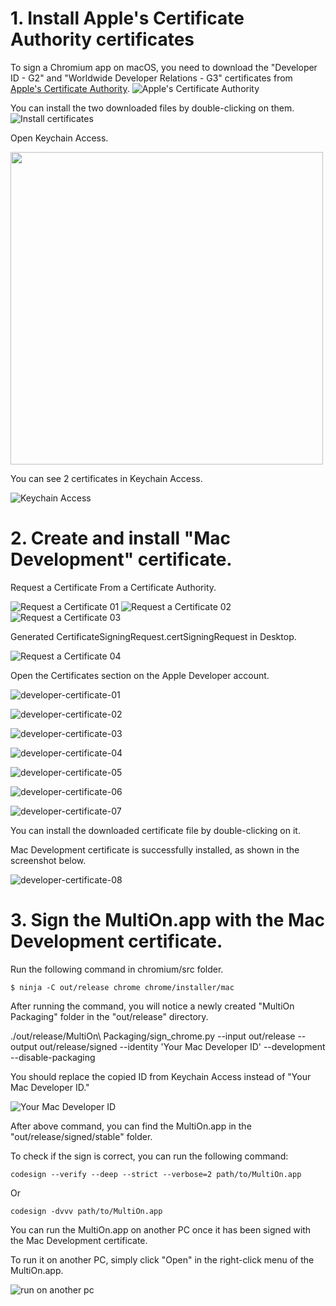 

# 1. Install Apple's Certificate Authority certificates

To sign a Chromium app on macOS, you need to download the "Developer ID - G2" and "Worldwide Developer Relations - G3" certificates from [Apple's Certificate Authority](https://www.apple.com/certificateauthority/).
![Apple's Certificate Authority](./img_mac_sign/download-apple-intermediate-certificates.png)

You can install the two downloaded files by double-clicking on them.
![Install certificates](./img_mac_sign/apple-intermediate-certificates.png)

Open Keychain Access.

<img src="./img_mac_sign/open-keychain-access.png" width="500" />

You can see 2 certificates in Keychain Access.

![Keychain Access](./img_mac_sign/keychain-access.png)

# 2. Create and install "Mac Development" certificate.

Request a Certificate From a Certificate Authority.

![Request a Certificate 01](./img_mac_sign/request-certificate-01.png)
![Request a Certificate 02](./img_mac_sign/request-certificate-02.png)
![Request a Certificate 03](./img_mac_sign/request-certificate-03.png)

Generated CertificateSigningRequest.certSigningRequest in Desktop.

![Request a Certificate 04](./img_mac_sign/request-certificate-04.png)


Open the Certificates section on the Apple Developer account.

![developer-certificate-01](./img_mac_sign/developer-certificate-01.png)

![developer-certificate-02](./img_mac_sign/developer-certificate-02.png)

![developer-certificate-03](./img_mac_sign/developer-certificate-03.png)

![developer-certificate-04](./img_mac_sign/developer-certificate-04.png)

![developer-certificate-05](./img_mac_sign/developer-certificate-05.png)

![developer-certificate-06](./img_mac_sign/developer-certificate-06.png)

![developer-certificate-07](./img_mac_sign/developer-certificate-07.png)

You can install the downloaded certificate file by double-clicking on it.

Mac Development certificate is successfully installed, as shown in the screenshot below.

![developer-certificate-08](./img_mac_sign/developer-certificate-08.png)


# 3. Sign the MultiOn.app with the Mac Development certificate.

Run the following command in chromium/src folder.

```
$ ninja -C out/release chrome chrome/installer/mac
```

After running the command, you will notice a newly created "MultiOn Packaging" folder in the "out/release" directory.

./out/release/MultiOn\ Packaging/sign_chrome.py --input out/release --output out/release/signed --identity 'Your Mac Developer ID' --development --disable-packaging

You should replace the copied ID from Keychain Access instead of "Your Mac Developer ID."

![Your Mac Developer ID](./img_mac_sign/Your%20Mac%20Developer%20ID.png)



After above command, you can find the MultiOn.app in the "out/release/signed/stable" folder. 

To check if the sign is correct, you can run the following command:

```
codesign --verify --deep --strict --verbose=2 path/to/MultiOn.app
```

Or

```
codesign -dvvv path/to/MultiOn.app
```

You can run the MultiOn.app on another PC once it has been signed with the Mac Development certificate.

To run it on another PC, simply click "Open" in the right-click menu of the MultiOn.app.

![run on another pc](./img_mac_sign/run-multion-another-pc.png)
